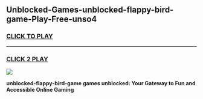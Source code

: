 
## Unblocked-Games-unblocked-flappy-bird-game-Play-Free-unso4
<h3>
<a href="https://premium76.site?title=unblocked-flappy-bird-game&ref=17A">CLICK TO PLAY</a></h3>
<hr>

<h3>
<a href="https://premium76.site?title=unblocked-flappy-bird-game&ref=17A">CLICK 2 PLAY</a>
  
</h3>

<a href="https://premium76.site?title=unblocked-flappy-bird-game&ref=17A"><img src="https://clearcache.store/games.png"></a>


**unblocked-flappy-bird-game games unblocked: Your Gateway to Fun and Accessible Online Gaming**
